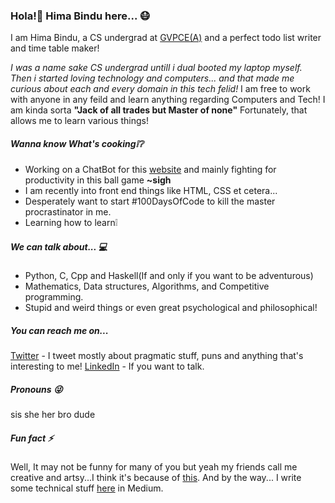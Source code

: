 <!--
**himabindu-run/himabindu-run** is a ✨ _special_ ✨ repository because its `README.md` (this file) appears on your GitHub profile.

Here are some ideas to get you started:

- 🔭 I’m currently working on ...
- 🌱 I’m currently learning ...
- 👯 I’m looking to collaborate on ...
- 🤔 I’m looking for help with ...
- 💬 Ask me about ...
- 📫 How to reach me: ...
- 😄 Pronouns: ...
- ⚡ Fun fact: ...
-->
### Hola!:wave: Hima Bindu here...  :mask:
I am Hima Bindu, a CS undergrad at [GVPCE(A)](http://gvpce.ac.in/index1.html) and a perfect todo list writer and time table maker!

*I was a name sake CS undergrad untill i dual booted my laptop myself. Then i started loving technology and computers... and that made me curious about each and every domain in this tech felid!*
I am free to work with anyone in any feild and learn anything regarding Computers and Tech!
I am kinda sorta **"Jack of all trades but Master of none"**
Fortunately, that allows me to learn various things!

##### Wanna know What's cooking:grey_exclamation::grey_question:

- Working on a ChatBot for this [website](wtef.talentsprint.com) and mainly fighting for productivity in this ball game **~sigh**
- I am recently into front end things like HTML, CSS et cetera...
- Desperately want to start #100DaysOfCode to kill the master procrastinator in me.
- Learning how to learn:grey_exclamation:

##### We can talk about... :computer: 
- Python, C, Cpp and Haskell(If and only if  you want to be adventurous)
- Mathematics, Data structures, Algorithms, and Competitive programming.
- Stupid and weird things or even great psychological and philosophical!

##### You can reach me on...
[Twitter](https://twitter.com/BinduTenneti) - I tweet mostly about pragmatic stuff, puns and anything that's interesting to me!
[LinkedIn](https://www.linkedin.com/in/hima-bindu-002a45194/) - If you want to talk.

##### Pronouns :stuck_out_tongue_winking_eye:
sis
she
her
bro
dude

##### Fun fact :zap:
Well, It may not be funny for many of you but yeah my friends call me creative and artsy...I think it's because of [this](https://www.instagram.com/an_artsy_pion/).
And by the way... I write some technical stuff [here](https://medium.com/@b.i.n.d.o) in Medium.
